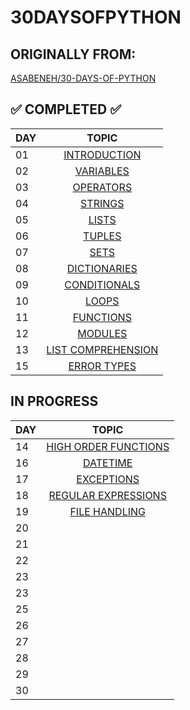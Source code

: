 
# 30DAYSOFPYTHON
## ORIGINALLY FROM: 
[ASABENEH/30-DAYS-OF-PYTHON](https://github.com/Asabeneh/30-Days-Of-Python)

## ✅ COMPLETED ✅
|DAY | TOPIC                   |
|----|:-----------------------:|
| 01 |[INTRODUCTION](/DAY_01/HELLOWORLD.PY)|
| 02 |[VARIABLES](/DAY_02/VARIABLES.PY)|
| 03 |[OPERATORS](/DAY_03/OPERATORS.PY)|
| 04 |[STRINGS](/DAY_04/STRINGS.PY)|
| 05 |[LISTS](/DAY_05/LISTS.py)|
| 06 |[TUPLES](/DAY_06/TUPLES.PY)|
| 07 |[SETS](/DAY_07/SET.PY)|
| 08 |[DICTIONARIES](/DAY_08/DICTIONARIES.PY)|
| 09 |[CONDITIONALS](/DAY_09/CONDITIONALS.PY)|
| 10 |[LOOPS](/DAY_10/LOOPS.PY)|
| 11 |[FUNCTIONS](/DAY_11/FUNCTIONS.PY)|
| 12 |[MODULES](/DAY_12/MODULES.PY)|
| 13 |[LIST COMPREHENSION](/DAY_13/LIST_COMPREHENSION.PY)|
| 15 |[ERROR TYPES](/DAY_15/PYTHON_ERROR_TYPES.ipynb)|

## IN PROGRESS
|DAY | TOPIC                   |
|----|:-----------------------:|
| 14 |[HIGH ORDER FUNCTIONS](/DAY_14/HIGHER_ORDER_FUNCTIONS.py)|
| 16 |[DATETIME](/DAY_16/DATETIME.PY)|
| 17 |[EXCEPTIONS](/DAY_17/EXCEPTIONS.PY)|
| 18 |[REGULAR EXPRESSIONS](/DAY_18/REGEX.py)|
| 19 |[FILE HANDLING](/DAY_19/FILE_HANDLING.py)|
| 20 |[]()|
| 21 |[]()|
| 22 |[]()|
| 23 |[]()|
| 23 |[]()|
| 25 |[]()|
| 26 |[]()|
| 27 |[]()|
| 28 |[]()|
| 29 |[]()|
| 30 |[]()|
